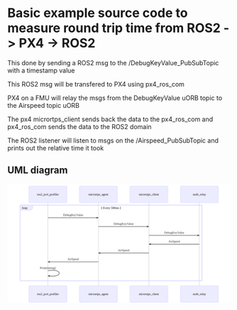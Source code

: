 # Basic example source code to measure round trip time from ROS2 -> PX4 -> ROS2

This done by sending a ROS2 msg to the /DebugKeyValue_PubSubTopic with a timestamp value

This ROS2 msg will be transfered to PX4 using px4_ros_com

PX4 on a FMU will relay the msgs from the DebugKeyValue uORB topic to the Airspeed topic uORB

The px4 micrortps_client sends back the data to the px4_ros_com and px4_ros_com sends the data to the ROS2 domain

The ROS2 listener will listen to msgs on the /Airspeed_PubSubTopic and prints out the relative time it took


## UML diagram

![Sequence diagram](/docs/sequence_diagram.svg?raw=true "Sequence diagram")
